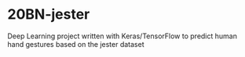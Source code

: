# 20BN-jester
Deep Learning project written with Keras/TensorFlow to predict human hand gestures based on the jester dataset
